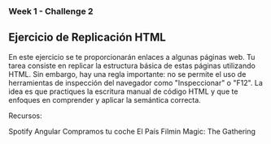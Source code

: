 ### Week 1 - Challenge 2
## Ejercicio de Replicación HTML

En este ejercicio se te proporcionarán enlaces a algunas páginas web. Tu tarea consiste en replicar la estructura básica de estas páginas utilizando HTML. Sin embargo, hay una regla importante: no se permite el uso de herramientas de inspección del navegador como "Inspeccionar" o "F12". La idea es que practiques la escritura manual de código HTML y que te enfoques en comprender y aplicar la semántica correcta.

Recursos:

Spotify
Angular
Compramos tu coche
El País
Filmin
Magic: The Gathering
